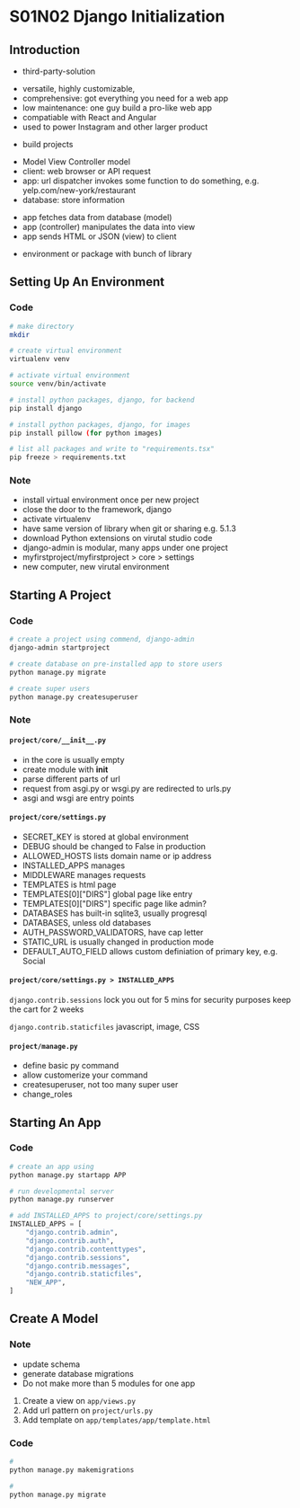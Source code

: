 # S01N02 Django Initialization

## Introduction

- third-party-solution

* versatile, highly customizable, 
* comprehensive: got everything you need for a web app
* low maintenance: one guy build a pro-like web app
* compatiable with React and Angular
* used to power Instagram and other larger product

- build projects

* Model View Controller model
* client: web browser or API request
* app: url dispatcher invokes some function to do something, e.g. yelp.com/new-york/restaurant
* database: store information

- app fetches data from database (model)
- app (controller) manipulates the data into view
- app sends HTML or JSON (view) to client

* environment or package with bunch of library

## Setting Up An Environment

### Code

```bash
# make directory
mkdir

# create virtual environment
virtualenv venv

# activate virtual environment
source venv/bin/activate

# install python packages, django, for backend
pip install django

# install python packages, django, for images
pip install pillow (for python images)

# list all packages and write to "requirements.tsx"
pip freeze > requirements.txt
```

### Note

- install virtual environment once per new project
- close the door to the framework, django
- activate virtualenv
- have same version of library when git or sharing e.g. 5.1.3
- download Python extensions on virutal studio code
- django-admin is modular, many apps under one project
- myfirstproject/myfirstproject > core > settings
- new computer, new virutal environment

## Starting A Project

### Code

```bash
# create a project using commend, django-admin
django-admin startproject

# create database on pre-installed app to store users
python manage.py migrate

# create super users
python manage.py createsuperuser
```

### Note

#### `project/core/__init__.py` 

- in the core is usually empty
- create module with __init__
- parse different parts of url 
- request from asgi.py or wsgi.py are redirected to urls.py
- asgi and wsgi are entry points

#### `project/core/settings.py`

- SECRET_KEY is stored at global environment
- DEBUG should be changed to False in production
- ALLOWED_HOSTS lists domain name or ip address
- INSTALLED_APPS manages 
- MIDDLEWARE manages requests
- TEMPLATES is html page
- TEMPLATES[0]["DIRS"] global page like entry
- TEMPLATES[0]["DIRS"] specific page like admin?
- DATABASES has built-in sqlite3, usually progresql
- DATABASES, unless old databases
- AUTH_PASSWORD_VALIDATORS, have cap letter
- STATIC_URL is usually changed in production mode
- DEFAULT_AUTO_FIELD allows custom definiation of primary key, e.g. Social 

#### `project/core/settings.py > INSTALLED_APPS`

`django.contrib.sessions`
lock you out for 5 mins for security purposes
keep the cart for 2 weeks

`django.contrib.staticfiles`
javascript, image, CSS

#### `project/manage.py`

* define basic py command
* allow customerize your command
* createsuperuser, not too many super user
* change_roles

## Starting An App

### Code

```bash
# create an app using 
python manage.py startapp APP

# run developmental server
python manage.py runserver
```

```py
# add INSTALLED_APPS to project/core/settings.py
INSTALLED_APPS = [
    "django.contrib.admin",
    "django.contrib.auth",
    "django.contrib.contenttypes",
    "django.contrib.sessions",
    "django.contrib.messages",
    "django.contrib.staticfiles",
    "NEW_APP",
]
```

## Create A Model

### Note

* update schema
* generate database migrations
* Do not make more than 5 modules for one app

1. Create a view on `app/views.py`
1. Add url pattern on `project/urls.py`
1. Add template on `app/templates/app/template.html`

### Code

```bash
#
python manage.py makemigrations

#
python manage.py migrate
```